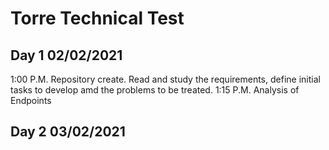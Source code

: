 # Torre Technical Test

## Day 1 02/02/2021

1:00 P.M. Repository create. Read and study the requirements, define initial tasks to develop amd the problems to be treated.
1:15 P.M. Analysis of Endpoints 











## Day 2 03/02/2021
